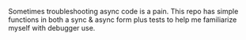 Sometimes troubleshooting async code is a pain. This repo has simple functions in both a sync & async form plus tests to help me familiarize myself with debugger use.